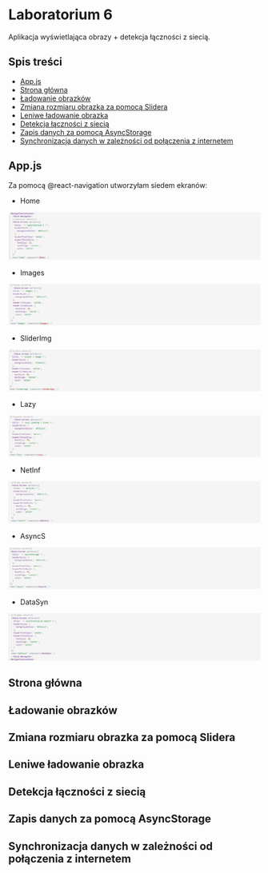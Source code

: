 # Laboratorium 6
Aplikacja wyświetlająca obrazy + detekcja łączności z siecią.

## Spis treści
- [App.js](https://github.com/kamilanagorska/aplikacje-mobilne-nagorska-185ic/tree/main/Laboratorium6#appjs)
- [Strona główna](https://github.com/kamilanagorska/aplikacje-mobilne-nagorska-185ic/tree/main/Laboratorium6#strona-g%C5%82%C3%B3wna)
- [Ładowanie obrazków](https://github.com/kamilanagorska/aplikacje-mobilne-nagorska-185ic/tree/main/Laboratorium6#%C5%82adowanie-obrazk%C3%B3w)
- [Zmiana rozmiaru obrazka za pomocą Slidera](https://github.com/kamilanagorska/aplikacje-mobilne-nagorska-185ic/tree/main/Laboratorium6#zmiana-rozmiaru-obrazka-za-pomoc%C4%85-slidera)
- [Leniwe ładowanie obrazka](https://github.com/kamilanagorska/aplikacje-mobilne-nagorska-185ic/tree/main/Laboratorium6#leniwe-%C5%82adowanie-obrazka)
- [Detekcja łączności z siecią](https://github.com/kamilanagorska/aplikacje-mobilne-nagorska-185ic/tree/main/Laboratorium6#detekcja-%C5%82%C4%85czno%C5%9Bci-z-sieci%C4%85)
- [Zapis danych za pomocą AsyncStorage](https://github.com/kamilanagorska/aplikacje-mobilne-nagorska-185ic/tree/main/Laboratorium6#zapis-danych-za-pomoc%C4%85-asyncstorage)
- [Synchronizacja danych w zależności od połączenia z internetem](https://github.com/kamilanagorska/aplikacje-mobilne-nagorska-185ic/tree/main/Laboratorium6#synchronizacja-danych-w-zale%C5%BCno%C5%9Bci-od-po%C5%82%C4%85czenia-z-internetem)

## App.js
Za pomocą @react-navigation utworzyłam siedem ekranów:
- Home

![1](https://github.com/kamilanagorska/aplikacje-mobilne-nagorska-185ic/blob/main/Laboratorium6/screenshots/1.png?raw=true)

- Images

![1](https://github.com/kamilanagorska/aplikacje-mobilne-nagorska-185ic/blob/main/Laboratorium6/screenshots/2.png?raw=true)

- SliderImg

![1](https://github.com/kamilanagorska/aplikacje-mobilne-nagorska-185ic/blob/main/Laboratorium6/screenshots/3.png?raw=true)

- Lazy

![1](https://github.com/kamilanagorska/aplikacje-mobilne-nagorska-185ic/blob/main/Laboratorium6/screenshots/4.png?raw=true)

- NetInf

![1](https://github.com/kamilanagorska/aplikacje-mobilne-nagorska-185ic/blob/main/Laboratorium6/screenshots/5.png?raw=true)

- AsyncS

![1](https://github.com/kamilanagorska/aplikacje-mobilne-nagorska-185ic/blob/main/Laboratorium6/screenshots/6.png?raw=true)

- DataSyn

![1](https://github.com/kamilanagorska/aplikacje-mobilne-nagorska-185ic/blob/main/Laboratorium6/screenshots/7.png?raw=true)

## Strona główna
## Ładowanie obrazków
## Zmiana rozmiaru obrazka za pomocą Slidera
## Leniwe ładowanie obrazka
## Detekcja łączności z siecią
## Zapis danych za pomocą AsyncStorage
## Synchronizacja danych w zależności od połączenia z internetem
